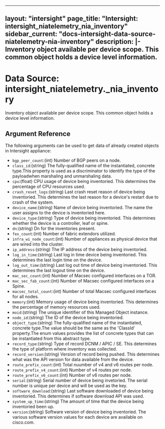 
---
layout: "intersight"
page_title: "Intersight: intersight_niatelemetry_nia_inventory"
sidebar_current: "docs-intersight-data-source-niatelemetry-nia-inventory"
description: |-
Inventory object available per device scope. This common object holds a device level information.
---

# Data Source: intersight_niatelemetry._nia_inventory
Inventory object available per device scope. This common object holds a device level information.
## Argument Reference
The following arguments can be used to get data of already created objects in Intersight appliance:
* `bgp_peer_count`:(int) Number of BGP peers on a node. 
* `class_id`:(string) The fully-qualified name of the instantiated, concrete type.This property is used as a discriminator to identify the type of the payloadwhen marshaling and unmarshaling data. 
* `cpu`:(float) CPU usage of device being inventoried. This determines the percentage of CPU resources used. 
* `crash_reset_logs`:(string) Last crash reset reason of device being inventoried. This determines the last reason for a device's restart due to crash of the system. 
* `device_name`:(string) Name of device being inventoried. The name the user assigns to the device is inventoried here. 
* `device_type`:(string) Type of device being inventoried. This determines whether the device is a controller, leaf or spine. 
* `dn`:(string) Dn for the inventories present. 
* `fex_count`:(int) Number of fabric extendors utilized. 
* `infra_wi_node_count`:(int) Number of appliances as physical device that are wired into the cluster. 
* `ip_address`:(string) The IP address of the device being inventoried. 
* `log_in_time`:(string) Last log in time device being inventoried. This determines the last login time on the device. 
* `log_out_time`:(string) Last log out time of device being inventoried. This determines the last logout time on the device. 
* `mac_sec_count`:(int) Number of Macsec configured interfaces on a TOR. 
* `mac_sec_fab_count`:(int) Number of Macsec configured interfaces on a Spine. 
* `macsec_total_count`:(int) Number of total Macsec configured interfaces for all nodes. 
* `memory`:(int) Memory usage of device being inventoried. This determines the percentage of memory resources used. 
* `moid`:(string) The unique identifier of this Managed Object instance. 
* `node_id`:(string) The ID of the device being inventoried. 
* `object_type`:(string) The fully-qualified name of the instantiated, concrete type.The value should be the same as the 'ClassId' property.The enum values provides the list of concrete types that can be instantiated from this abstract type. 
* `record_type`:(string) Type of record DCNM / APIC / SE. This determines the type of platform where inventory was collected. 
* `record_version`:(string) Version of record being pushed. This determines what was the API version for data available from the device. 
* `route_prefix_count`:(int) Total nuumber of v4 and v6 routes per node. 
* `route_prefix_v4_count`:(int) Number of v4 routes per node. 
* `route_prefix_v6_count`:(int) Number of v6 routes per node. 
* `serial`:(string) Serial number of device being invetoried. The serial number is unique per device and will be used as the key. 
* `software_download`:(string) Last software downloaded of device being inventoried. This determines if software download API was used. 
* `system_up_time`:(string) The amount of time that the device being inventoried been up. 
* `version`:(string) Software version of device being inventoried. The various software version values for each device are available on cisco.com. 
